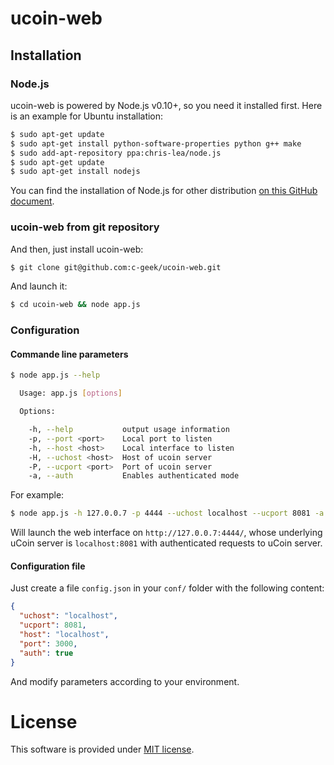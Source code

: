 # ucoin-web

## Installation

### Node.js

ucoin-web is powered by Node.js v0.10+, so you need it installed first. Here is an example for Ubuntu installation:

```bash
$ sudo apt-get update
$ sudo apt-get install python-software-properties python g++ make
$ sudo add-apt-repository ppa:chris-lea/node.js
$ sudo apt-get update
$ sudo apt-get install nodejs
```

You can find the installation of Node.js for other distribution [on this GitHub document](https://github.com/joyent/node/wiki/Installing-Node.js-via-package-manager).

### ucoin-web from git repository

And then, just install ucoin-web:

```bash
$ git clone git@github.com:c-geek/ucoin-web.git
```

And launch it:

```bash
$ cd ucoin-web && node app.js
```

### Configuration

#### Commande line parameters

```bash
$ node app.js --help

  Usage: app.js [options]

  Options:

    -h, --help           output usage information
    -p, --port <port>    Local port to listen
    -h, --host <host>    Local interface to listen
    -H, --uchost <host>  Host of ucoin server
    -P, --ucport <port>  Port of ucoin server
    -a, --auth           Enables authenticated mode
```

For example:

```bash
$ node app.js -h 127.0.0.7 -p 4444 --uchost localhost --ucport 8081 -a
```

Will launch the web interface on `http://127.0.0.7:4444/`, whose underlying uCoin server is `localhost:8081` with authenticated requests to uCoin server.

#### Configuration file

Just create a file `config.json` in your `conf/` folder with the following content:

```json
{
  "uchost": "localhost",
  "ucport": 8081,
  "host": "localhost",
  "port": 3000,
  "auth": true
}
```

And modify parameters according to your environment.

# License

This software is provided under [MIT license](https://raw.github.com/c-geek/ucoin/master/LICENSE).
